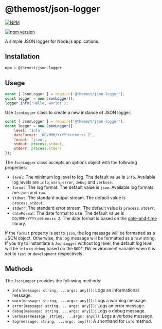 # @themost/json-logger

[![NPM](https://nodei.co/npm/@themost/json-logger.png?downloads=true&downloadRank=true&stars=true)](https://nodei.co/npm/@themost/json-logger/)

[![npm version](https://badge.fury.io/js/%40themost%2Fjson-logger.svg)](https://badge.fury.io/js/%40themost%2Fjson-logger)

A simple JSON logger for Node.js applications.

## Installation

```bash
npm i @themost/json-logger
```

## Usage

```javascript
const { JsonLogger } = require('@themost/json-logger');
const logger = new JsonLogger();
logger.info('Hello, world!');
```

Use `JsonLogger` class to create a new instance of JSON logger. 

```javascript
const { JsonLogger } = require('@themost/json-logger');
const logger = new JsonLogger({
    level: 'info',
    dateFormat: 'DD/MMM/YYYY:HH:mm:ss Z',
    format: 'json',
    stdout: process.stdout,
    stderr: process.stderr
});
```

The `JsonLogger` class accepts an options object with the following properties:

- `level`: The minimum log level to log. The default value is `info`. Available log levels are `info`, `warn`, `error`, `debug` and `verbose`.
- `format`: The log format. The default value is `json`. Available log formats are `json` and `raw`.
- `stdout`: The standard output stream. The default value is `process.stdout`.
- `stderr`: The standard error stream. The default value is `process.stderr`.
- `dateFormat`: The date format to use. The default value is `DD/MMM/YYYY:HH:mm:ss Z`. The date format is based on the [date-and-time](https://github.com/knowledgecode/date-and-time) library.

If the `format` property is set to `json`, the log message will be formatted as a JSON object. Otherwise, the log message will be formatted as a raw string.
If you try to instantiate a `JsonLogger` without log level, the default log level will be `info` or `debug` based on the `NODE_ENV` environment variable
when it is set to `test` or `development` respectively.

## Methods

The `JsonLogger` provides the following methods:

- `info(message: string, ...args: any[])`: Logs an informational message.
- `warn(message: string, ...args: any[])`: Logs a warning message.
- `error(message: string, ...args: any[])`: Logs an error message.
- `debug(message: string, ...args: any[])`: Logs a debug message.
- `verbose(message: string, ...args: any[])`: Logs a verbose message.
- `log(message: string, ...args: any[])`: A shorthand for `info` method.


